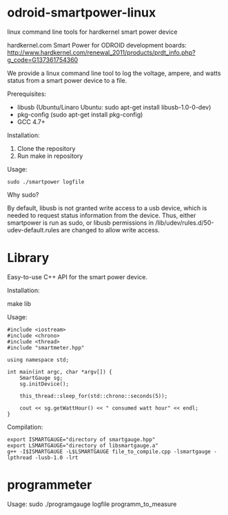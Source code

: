 odroid-smartpower-linux
=======================

linux command line tools for hardkernel smart power device

hardkernel.com Smart Power for ODROID development boards: http://www.hardkernel.com/renewal_2011/products/prdt_info.php?g_code=G137361754360

We provide a linux command line tool to log the voltage, ampere, and watts status from a smart power device
to a file.

Prerequisites:

- libusb (Ubuntu/Linaro Ubuntu: sudo apt-get install libusb-1.0-0-dev)
- pkg-config (sudo apt-get install pkg-config)
- GCC 4.7+ 

Installation:

1. Clone the repository
2. Run make in repository

Usage:

    sudo ./smartpower logfile

Why sudo?

By default, libusb is not granted write access to a usb device, which is needed to request status information from the device.
Thus, either smartpower is run as sudo, or libusb permissions in /lib/udev/rules.d/50-udev-default.rules are changed to allow write access.


Library
=======
Easy-to-use C++ API for the smart power device.

Installation:

make lib

Usage:

    #include <iostream>
    #include <chrono>
    #include <thread>
    #include "smartmeter.hpp"
    
    using namespace std;
    
    int main(int argc, char *argv[]) {
    	SmartGauge sg;
    	sg.initDevice();
    
    	this_thread::sleep_for(std::chrono::seconds(5));
    
    	cout << sg.getWattHour() << " consumed watt hour" << endl;
    }

Compilation:
    
    export ISMARTGAUGE="directory of smartgauge.hpp"
    export LSMARTGAUGE="directory of libsmartgauge.a"
    g++ -I$ISMARTGAUGE -L$LSMARTGAUGE file_to_compile.cpp -lsmartgauge -lpthread -lusb-1.0 -lrt
  
programmeter
=======
Usage:
sudo ./programgauge logfile programm_to_measure
